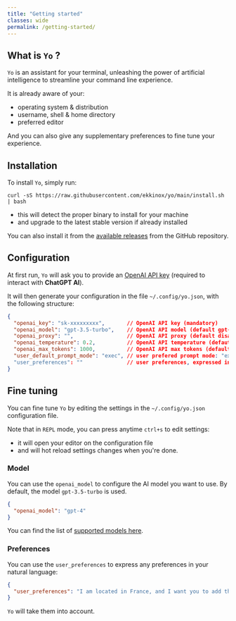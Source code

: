 ```yaml
---
title: "Getting started"
classes: wide
permalink: /getting-started/
---
```


## What is `Yo` ?

`Yo` is an assistant for your terminal, unleashing the power of artificial intelligence to streamline your command line experience.

It is already aware of your:
- operating system & distribution
- username, shell & home directory
- preferred editor

And you can also give any supplementary preferences to fine tune your experience.

## Installation

To install `Yo`, simply run:

```shell
curl -sS https://raw.githubusercontent.com/ekkinox/yo/main/install.sh | bash
```

- this will detect the proper binary to install for your machine
- and upgrade to the latest stable version if already installed

You can also install it from the [available releases](https://github.com/ekkinox/yo/releases) from the GitHub repository.


## Configuration

At first run, `Yo` will ask you to provide an [OpenAI API key](https://platform.openai.com/account/api-keys) (required to interact with **ChatGPT AI**).

It will then generate your configuration in the file `~/.config/yo.json`, with the following structure:

```json
{
  "openai_key": "sk-xxxxxxxxx",       // OpenAI API key (mandatory)
  "openai_model": "gpt-3.5-turbo",    // OpenAI API model (default gpt-3.5-turbo)
  "openai_proxy": "",                 // OpenAI API proxy (default disabled)
  "openai_temperature": 0.2,          // OpenAI API temperature (defaut 0.2)
  "openai_max_tokens": 1000,          // OpenAI API max tokens (default 1000)
  "user_default_prompt_mode": "exec", // user prefered prompt mode: "exec" (default) or "chat"
  "user_preferences": ""              // user preferences, expressed in natural language (default none)
}
```

## Fine tuning

You can fine tune `Yo` by editing the settings in the `~/.config/yo.json` configuration file.

Note that in `REPL` mode, you can press anytime `ctrl+s` to edit settings:
- it will open your editor on the configuration file
- and will hot reload settings changes when you're done.

### Model 

You can use the `openai_model` to configure the AI model you want to use. By default, the model `gpt-3.5-turbo` is used.

```json
{
  "openai_model": "gpt-4"
}
```

You can find the list of [supported models here](https://platform.openai.com/docs/models/overview).

### Preferences

You can use the `user_preferences` to express any preferences in your natural language:

```json
{
  "user_preferences": "I am located in France, and I want you to add the -y flag when I use dnf"
}
```

`Yo` will take them into account.